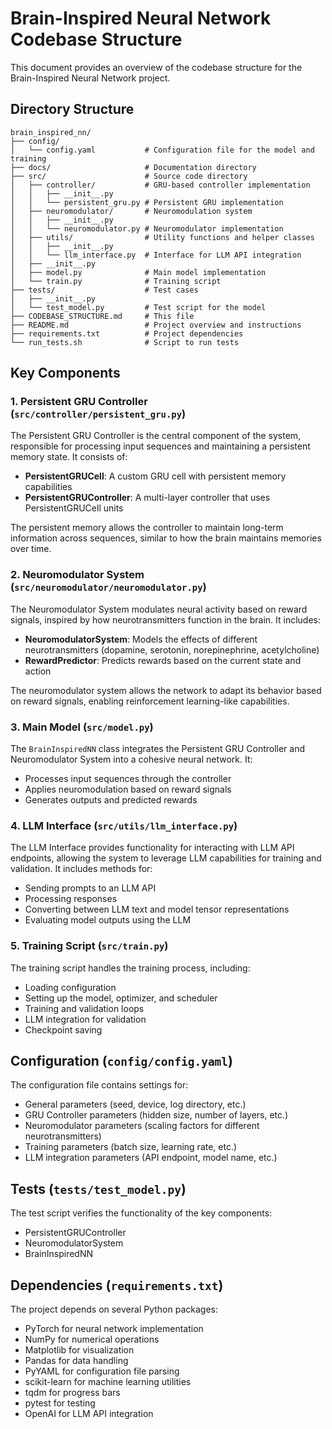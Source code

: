 # Brain-Inspired Neural Network Codebase Structure

This document provides an overview of the codebase structure for the Brain-Inspired Neural Network project.

## Directory Structure

```
brain_inspired_nn/
├── config/
│   └── config.yaml           # Configuration file for the model and training
├── docs/                     # Documentation directory
├── src/                      # Source code directory
│   ├── controller/           # GRU-based controller implementation
│   │   ├── __init__.py
│   │   └── persistent_gru.py # Persistent GRU implementation
│   ├── neuromodulator/       # Neuromodulation system
│   │   ├── __init__.py
│   │   └── neuromodulator.py # Neuromodulator implementation
│   ├── utils/                # Utility functions and helper classes
│   │   ├── __init__.py
│   │   └── llm_interface.py  # Interface for LLM API integration
│   ├── __init__.py
│   ├── model.py              # Main model implementation
│   └── train.py              # Training script
├── tests/                    # Test cases
│   ├── __init__.py
│   └── test_model.py         # Test script for the model
├── CODEBASE_STRUCTURE.md     # This file
├── README.md                 # Project overview and instructions
├── requirements.txt          # Project dependencies
└── run_tests.sh              # Script to run tests
```

## Key Components

### 1. Persistent GRU Controller (`src/controller/persistent_gru.py`)

The Persistent GRU Controller is the central component of the system, responsible for processing input sequences and maintaining a persistent memory state. It consists of:

- **PersistentGRUCell**: A custom GRU cell with persistent memory capabilities
- **PersistentGRUController**: A multi-layer controller that uses PersistentGRUCell units

The persistent memory allows the controller to maintain long-term information across sequences, similar to how the brain maintains memories over time.

### 2. Neuromodulator System (`src/neuromodulator/neuromodulator.py`)

The Neuromodulator System modulates neural activity based on reward signals, inspired by how neurotransmitters function in the brain. It includes:

- **NeuromodulatorSystem**: Models the effects of different neurotransmitters (dopamine, serotonin, norepinephrine, acetylcholine)
- **RewardPredictor**: Predicts rewards based on the current state and action

The neuromodulator system allows the network to adapt its behavior based on reward signals, enabling reinforcement learning-like capabilities.

### 3. Main Model (`src/model.py`)

The `BrainInspiredNN` class integrates the Persistent GRU Controller and Neuromodulator System into a cohesive neural network. It:

- Processes input sequences through the controller
- Applies neuromodulation based on reward signals
- Generates outputs and predicted rewards

### 4. LLM Interface (`src/utils/llm_interface.py`)

The LLM Interface provides functionality for interacting with LLM API endpoints, allowing the system to leverage LLM capabilities for training and validation. It includes methods for:

- Sending prompts to an LLM API
- Processing responses
- Converting between LLM text and model tensor representations
- Evaluating model outputs using the LLM

### 5. Training Script (`src/train.py`)

The training script handles the training process, including:

- Loading configuration
- Setting up the model, optimizer, and scheduler
- Training and validation loops
- LLM integration for validation
- Checkpoint saving

## Configuration (`config/config.yaml`)

The configuration file contains settings for:

- General parameters (seed, device, log directory, etc.)
- GRU Controller parameters (hidden size, number of layers, etc.)
- Neuromodulator parameters (scaling factors for different neurotransmitters)
- Training parameters (batch size, learning rate, etc.)
- LLM integration parameters (API endpoint, model name, etc.)

## Tests (`tests/test_model.py`)

The test script verifies the functionality of the key components:

- PersistentGRUController
- NeuromodulatorSystem
- BrainInspiredNN

## Dependencies (`requirements.txt`)

The project depends on several Python packages:

- PyTorch for neural network implementation
- NumPy for numerical operations
- Matplotlib for visualization
- Pandas for data handling
- PyYAML for configuration file parsing
- scikit-learn for machine learning utilities
- tqdm for progress bars
- pytest for testing
- OpenAI for LLM API integration
